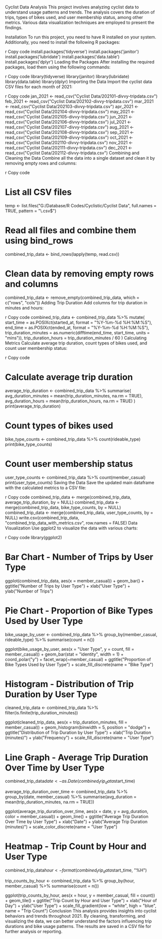 Cyclist Data Analysis
This project involves analyzing cyclist data to understand usage patterns and trends. The analysis covers the duration of trips, types of bikes used, and user membership status, among other metrics. Various data visualization techniques are employed to present the findings.

Installation
To run this project, you need to have R installed on your system. Additionally, you need to install the following R packages:

r
Copy code
install.packages('tidyverse')
install.packages('janitor')
install.packages('lubridate')
install.packages('data.table')
install.packages('dplyr')
Loading the Packages
After installing the required packages, load them using the following commands:

r
Copy code
library(tidyverse)
library(janitor)
library(lubridate)
library(data.table)
library(dplyr)
Importing the Data
Import the cyclist data CSV files for each month of 2021:

r
Copy code
jan_2021 <- read_csv("Cyclist Data/202101-divvy-tripdata.csv")
feb_2021 <- read_csv("Cyclist Data/202102-divvy-tripdata.csv")
mar_2021 <- read_csv("Cyclist Data/202103-divvy-tripdata.csv")
apr_2021 <- read_csv("Cyclist Data/202104-divvy-tripdata.csv")
may_2021 <- read_csv("Cyclist Data/202105-divvy-tripdata.csv")
jun_2021 <- read_csv("Cyclist Data/202106-divvy-tripdata.csv")
jul_2021 <- read_csv("Cyclist Data/202107-divvy-tripdata.csv")
aug_2021 <- read_csv("Cyclist Data/202108-divvy-tripdata.csv")
sep_2021 <- read_csv("Cyclist Data/202109-divvy-tripdata.csv")
oct_2021 <- read_csv("Cyclist Data/202110-divvy-tripdata.csv")
nov_2021 <- read_csv("Cyclist Data/202111-divvy-tripdata.csv")
dec_2021 <- read_csv("Cyclist Data/202112-divvy-tripdata.csv")
Combining and Cleaning the Data
Combine all the data into a single dataset and clean it by removing empty rows and columns:

r
Copy code
# List all CSV files
temp <- list.files("G:/Database/R Codes/Cyclistic/Cyclist Data", full.names = TRUE, pattern = "\\.csv$")

# Read all files and combine them using bind_rows
combined_trip_data <- bind_rows(lapply(temp, read.csv))

# Clean data by removing empty rows and columns
combined_trip_data <- remove_empty(combined_trip_data, which = c("rows", "cols"))
Adding Trip Duration
Add columns for trip duration in minutes and hours:

r
Copy code
combined_trip_data <- combined_trip_data %>%
  mutate(
    start_time = as.POSIXct(started_at, format = "%Y-%m-%d %H:%M:%S"),
    end_time = as.POSIXct(ended_at, format = "%Y-%m-%d %H:%M:%S"),
    trip_duration_minutes = as.numeric(difftime(end_time, start_time, units = "mins")),
    trip_duration_hours = trip_duration_minutes / 60
  )
Calculating Metrics
Calculate average trip duration, count types of bikes used, and count user membership status:

r
Copy code
# Calculate average trip duration
average_trip_duration <- combined_trip_data %>%
  summarise(
    avg_duration_minutes = mean(trip_duration_minutes, na.rm = TRUE),
    avg_duration_hours = mean(trip_duration_hours, na.rm = TRUE)
  )
print(average_trip_duration)

# Count types of bikes used
bike_type_counts <- combined_trip_data %>%
  count(rideable_type)
print(bike_type_counts)

# Count user membership status
user_type_counts <- combined_trip_data %>%
  count(member_casual)
print(user_type_counts)
Saving the Data
Save the updated main dataframe with the calculated metrics to a CSV file:

r
Copy code
combined_trip_data <- merge(combined_trip_data, average_trip_duration, by = NULL)
combined_trip_data <- merge(combined_trip_data, bike_type_counts, by = NULL)
combined_trip_data <- merge(combined_trip_data, user_type_counts, by = NULL)
write.csv(combined_trip_data, "combined_trip_data_with_metrics.csv", row.names = FALSE)
Data Visualization
Use ggplot2 to visualize the data with various charts:

r
Copy code
library(ggplot2)

# Bar Chart - Number of Trips by User Type
ggplot(combined_trip_data, aes(x = member_casual)) +
  geom_bar() +
  ggtitle("Number of Trips by User Type") +
  xlab("User Type") +
  ylab("Number of Trips")

# Pie Chart - Proportion of Bike Types Used by User Type
bike_usage_by_user <- combined_trip_data %>%
  group_by(member_casual, rideable_type) %>%
  summarise(count = n())

ggplot(bike_usage_by_user, aes(x = "User Type", y = count, fill = member_casual)) +
  geom_bar(stat = "identity", width = 1) +
  coord_polar("y") +
  facet_wrap(~member_casual) +
  ggtitle("Proportion of Bike Types Used by User Type") +
  scale_fill_discrete(name = "Bike Type")

# Histogram - Distribution of Trip Duration by User Type
cleaned_trip_data <- combined_trip_data %>%
  filter(is.finite(trip_duration_minutes))

ggplot(cleaned_trip_data, aes(x = trip_duration_minutes, fill = member_casual)) +
  geom_histogram(binwidth = 5, position = "dodge") +
  ggtitle("Distribution of Trip Duration by User Type") +
  xlab("Trip Duration (minutes)") +
  ylab("Frequency") +
  scale_fill_discrete(name = "User Type")

# Line Graph - Average Trip Duration Over Time by User Type
combined_trip_data$date <- as.Date(combined_trip_data$start_time)

average_trip_duration_over_time <- combined_trip_data %>%
  group_by(date, member_casual) %>%
  summarise(avg_duration = mean(trip_duration_minutes, na.rm = TRUE))

ggplot(average_trip_duration_over_time, aes(x = date, y = avg_duration, color = member_casual)) +
  geom_line() +
  ggtitle("Average Trip Duration Over Time by User Type") +
  xlab("Date") +
  ylab("Average Trip Duration (minutes)") +
  scale_color_discrete(name = "User Type")

# Heatmap - Trip Count by Hour and User Type
combined_trip_data$hour <- format(combined_trip_data$start_time, "%H")

trip_counts_by_hour <- combined_trip_data %>%
  group_by(hour, member_casual) %>%
  summarise(count = n())

ggplot(trip_counts_by_hour, aes(x = hour, y = member_casual, fill = count)) +
  geom_tile() +
  ggtitle("Trip Count by Hour and User Type") +
  xlab("Hour of Day") +
  ylab("User Type") +
  scale_fill_gradient(low = "white", high = "blue", name = "Trip Count")
Conclusion
This analysis provides insights into cyclist behaviors and trends throughout 2021. By cleaning, transforming, and visualizing the data, we can better understand the factors influencing trip durations and bike usage patterns. The results are saved in a CSV file for further analysis or reporting.
